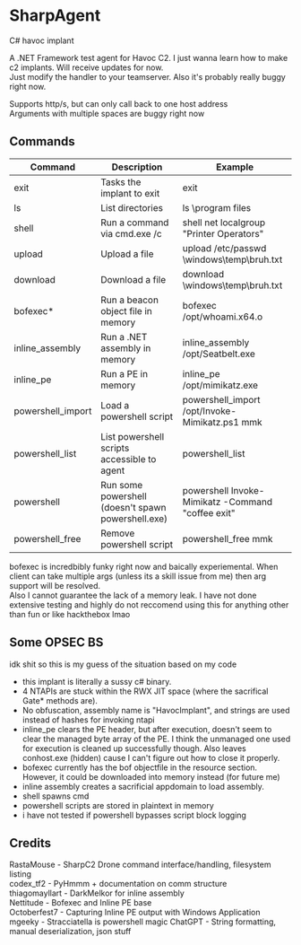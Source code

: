 # SharpAgent
C# havoc implant

A .NET Framework test agent for Havoc C2. I just wanna learn how to make c2 implants. Will receive updates for now.  
Just modify the handler to your teamserver. Also it's probably really buggy right now.

Supports http/s, but can only call back to one host address  
Arguments with multiple spaces are buggy right now

## Commands 
| Command      | Description | Example |
| ----------- | ----------- | ----------- |
| exit   | Tasks the implant to exit|  exit |
| ls   | List directories| ls \program files  |
| shell      | Run a command via cmd.exe /c| shell net localgroup "Printer Operators"|
| upload   | Upload a file        |   upload /etc/passwd \windows\temp\bruh.txt|
| download   | Download a file        | download \windows\temp\bruh.txt|
| bofexec*   | Run a beacon object file in memory      |  bofexec /opt/whoami.x64.o |
| inline_assembly   | Run a .NET assembly in memory        |  inline_assembly /opt/Seatbelt.exe |
| inline_pe   | Run a PE in memory        |  inline_pe /opt/mimikatz.exe |
| powershell_import | Load a powershell script | powershell_import /opt/Invoke-Mimikatz.ps1 mmk |
| powershell_list | List powershell scripts accessible to agent | powershell_list |
| powershell | Run some powershell (doesn't spawn powershell.exe) | powershell Invoke-Mimikatz -Command "coffee exit" |
| powershell_free | Remove powershell script | powershell_free mmk |
bofexec is incredbibly funky right now and baically experiemental. When client can take multiple args (unless its a skill issue from me) then arg support will be resolved.  
Also I cannot guarantee the lack of a memory leak. I have not done extensive testing and highly do not reccomend using this for anything other than fun or like hackthebox lmao

## Some OPSEC BS
idk shit so this is my guess of the situation based on my code
* this implant is literally a sussy c# binary. 
* 4 NTAPIs are stuck within the RWX JIT space (where the sacrifical Gate* methods are).
* No obfuscation, assembly name is "HavocImplant", and strings are used instead of hashes for invoking ntapi
* inline_pe clears the PE header, but after execution, doesn't seem to clear the managed byte array of the PE. I think the unmanaged one used for execution is cleaned up successfully though. Also leaves conhost.exe (hidden) cause I can't figure out how to close it properly. 
* bofexec currently has the bof objectfile in the resource section. However, it could be downloaded into memory instead (for future me)
* inline assembly creates a sacrificial appdomain to load assembly.
* shell spawns cmd
* powershell scripts are stored in plaintext in memory
* i have not tested if powershell bypasses script block logging

## Credits
RastaMouse - SharpC2 Drone command interface/handling, filesystem listing  
codex_tf2 - PyHmmm + documentation on comm structure  
thiagomayllart - DarkMelkor for inline assembly  
Nettitude - Bofexec and Inline PE base  
Octoberfest7 - Capturing Inline PE output with Windows Application  
mgeeky - Stracciatella is powershell magic
ChatGPT - String formatting, manual deserialization, json stuff  

